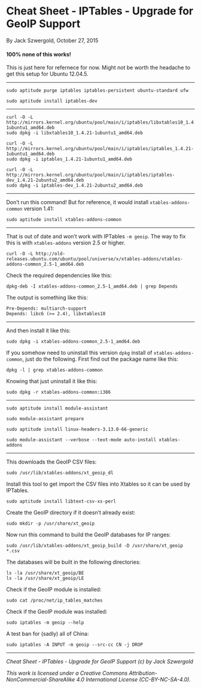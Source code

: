# Cheat Sheet - IPTables - Upgrade for GeoIP Support

By Jack Szwergold, October 27, 2015

#### 100% none of this works!

This is just here for refernece for now. Might not be worth the headache to get this setup for Ubuntu 12.04.5.

***

    sudo aptitude purge iptables iptables-persistent ubuntu-standard ufw

    sudo aptitude install iptables-dev

***

    curl -O -L http://mirrors.kernel.org/ubuntu/pool/main/i/iptables/libxtables10_1.4.21-1ubuntu1_amd64.deb
    sudo dpkg -i libxtables10_1.4.21-1ubuntu1_amd64.deb

    curl -O -L http://mirrors.kernel.org/ubuntu/pool/main/i/iptables/iptables_1.4.21-1ubuntu1_amd64.deb
    sudo dpkg -i iptables_1.4.21-1ubuntu1_amd64.deb

    curl -O -L http://mirrors.kernel.org/ubuntu/pool/main/i/iptables/iptables-dev_1.4.21-2ubuntu2_amd64.deb
    sudo dpkg -i iptables-dev_1.4.21-2ubuntu2_amd64.deb

***

Don’t run this command! But for reference, it would install `xtables-addons-common` version 1.41:

    sudo aptitude install xtables-addons-common

***

That is out of date and won’t work with IPTables `-m geoip`. The way to fix this is with `xtables-addons` version 2.5 or higher.

    curl -O -L http://old-releases.ubuntu.com/ubuntu/pool/universe/x/xtables-addons/xtables-addons-common_2.5-1_amd64.deb

Check the required dependencies like this:

    dpkg-deb -I xtables-addons-common_2.5-1_amd64.deb | grep Depends

The output is something like this:

    Pre-Depends: multiarch-support
    Depends: libc6 (>= 2.4), libxtables10

***

And then install it like this:

    sudo dpkg -i xtables-addons-common_2.5-1_amd64.deb

If you somehow need to uninstall this version `dpkg` install of `xtables-addons-common`, just do the following. First find out the package name like this:

    dpkg -l | grep xtables-addons-common

Knowing that just uninstall it like this:

    sudo dpkg -r xtables-addons-common:i386

***

    sudo aptitude install module-assistant

    sudo module-assistant prepare

    sudo aptitude install linux-headers-3.13.0-66-generic

    sudo module-assistant --verbose --text-mode auto-install xtables-addons

***

This downloads the GeoIP CSV files:

    sudo /usr/lib/xtables-addons/xt_geoip_dl

Install this tool to get import the CSV files into Xtables so it can be used by IPTables.

    sudo aptitude install libtext-csv-xs-perl

Create the GeoIP directory if it doesn’t already exist:

    sudo mkdir -p /usr/share/xt_geoip

Now run this command to build the GeoIP databases for IP ranges:

    sudo /usr/lib/xtables-addons/xt_geoip_build -D /usr/share/xt_geoip *.csv

The databases will be built in the following directories:

    ls -la /usr/share/xt_geoip/BE
    ls -la /usr/share/xt_geoip/LE

Check if the GeoIP module is installed:

    sudo cat /proc/net/ip_tables_matches

Check if the GeoIP module was installed:

    sudo iptables -m geoip --help

A test ban for (sadly) all of China:

    sudo iptables -A INPUT -m geoip --src-cc CN -j DROP

***

*Cheat Sheet - IPTables - Upgrade for GeoIP Support (c) by Jack Szwergold*

*This work is licensed under a Creative Commons Attribution-NonCommercial-ShareAlike 4.0 International License (CC-BY-NC-SA-4.0).*
